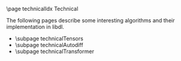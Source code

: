 \page technicalIdx Technical

The following pages describe some interesting algorithms and their implementation in libdl.

- \subpage technicalTensors
- \subpage technicalAutodiff
- \subpage technicalTransformer 